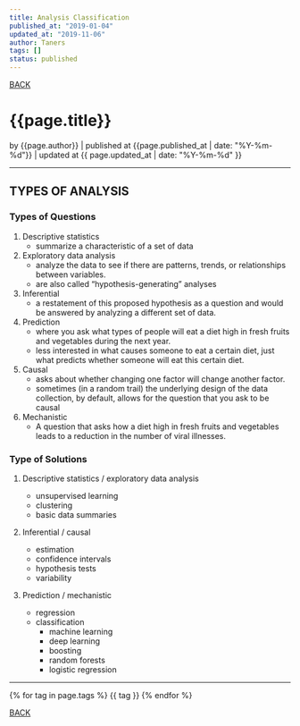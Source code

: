 ```yaml
---
title: Analysis Classification
published_at: "2019-01-04"
updated_at: "2019-11-06"
author: Taners
tags: []
status: published
---
```


[BACK](../)

# {{page.title}}

by {{page.author}} |
published at {{page.published_at | date: "%Y-%m-%d"}} |
updated at {{ page.updated_at | date: "%Y-%m-%d" }}

---

## TYPES OF ANALYSIS

### Types of Questions
1. Descriptive statistics
    -  summarize a characteristic of a set of data
2. Exploratory data analysis
    - analyze the data to see if there are patterns, trends, or relationships between variables.
    - are also called “hypothesis-generating” analyses
3. Inferential
    - a restatement of this proposed hypothesis as a question and would be answered by analyzing a different set of data.
4. Prediction
    - where you ask what types of people will eat a diet high in fresh fruits and vegetables during the next year.
    - less interested in what causes someone to eat a certain diet, just what predicts whether someone will eat this certain diet.
5. Causal
    - asks about whether changing one factor will change another factor.
    - sometimes (in a random trail) the underlying design of the data collection, by default, allows for the question that you ask to be causal
6. Mechanistic 
    - A question that asks how a diet high in fresh fruits and vegetables leads to a reduction in the number of viral illnesses.

### Type of Solutions
1. Descriptive statistics / exploratory data analysis
    - unsupervised learning
    - clustering
    - basic data summaries

2. Inferential / causal
    - estimation
    - confidence intervals
    - hypothesis tests
    - variability

3. Prediction / mechanistic 
    - regression
    - classification
        - machine learning
        - deep learning
        - boosting
        - random forests
        - logistic regression

---

{% for tag in page.tags %}
  {{ tag }}
{% endfor %}

[BACK](../)





